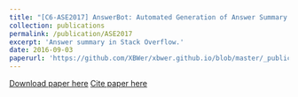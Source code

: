 ```yaml
---
title: "[C6-ASE2017] AnswerBot: Automated Generation of Answer Summary to Developers’ Technical Questions"
collection: publications
permalink: /publication/ASE2017
excerpt: 'Answer summary in Stack Overflow.'
date: 2016-09-03
paperurl: 'https://github.com/XBWer/xbwer.github.io/blob/master/_publications/ASE2017.pdf'
---
```



[Download paper here](https://github.com/XBWer/xbwer.github.io/blob/master/_publications/ASE2017.pdf)
[Cite paper here](https://github.com/XBWer/xbwer.github.io/blob/master/_publications/ASE2017_bib.html)